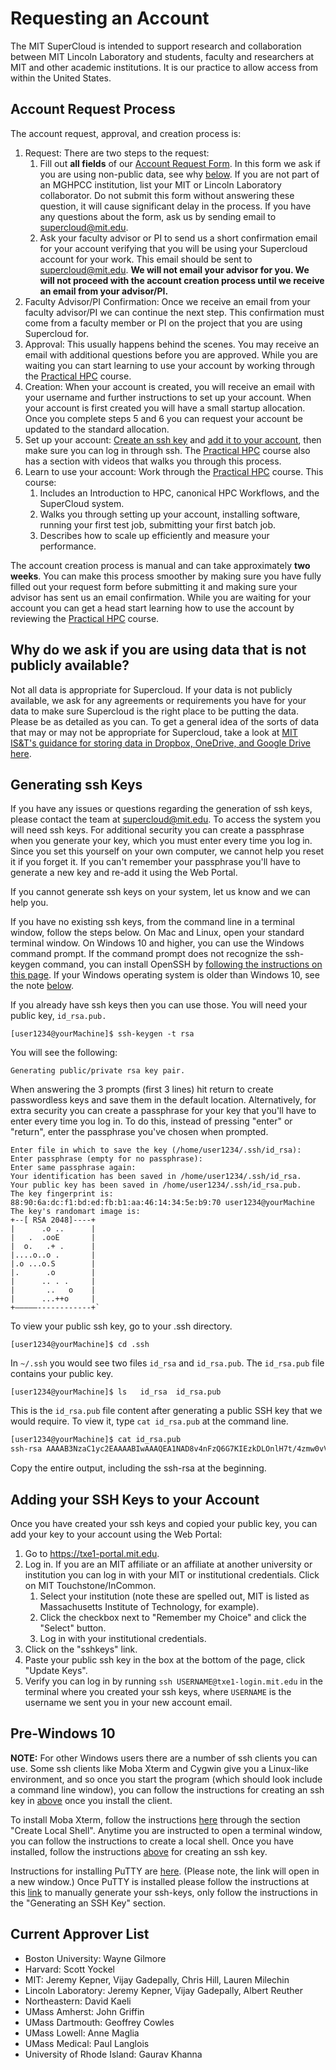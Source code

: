 Requesting an Account
=====================

The MIT SuperCloud is intended to support research and collaboration
between MIT Lincoln Laboratory and students, faculty and researchers at
MIT and other academic institutions. It is our practice to allow access
from within the United States.

Account Request Process
-----------------------

The account request, approval, and creation process is:

1. Request: There are two steps to the request:
    1. Fill out **all fields** of our [Account Request
        Form](https://txe1-portal.mit.edu/login/request.php). In this
        form we ask if you are using non-public data, see why
        [below](requesting-account.md#why-do-we-ask-if-you-are-using-data-that-is-not-publicly-available). If you
        are not part of an MGHPCC institution, list your MIT or Lincoln
        Laboratory collaborator. Do not submit this form without
        answering these question, it will cause significant delay in the
        process. If you have any questions about the form, ask us by
        sending email to <supercloud@mit.edu>.
    2. Ask your faculty advisor or PI to send us a short confirmation
        email for your account verifying that you will be using your
        Supercloud account for your work. This email should be sent to
        [supercloud@mit.edu](mailto:supercloud@mit.edu?subject=Confirming%20Supercloud%20Account). **We
        will not email your advisor for you. We will not proceed with
        the account creation process until we receive an email from your
        advisor/PI.**
2. Faculty Advisor/PI Confirmation: Once we receive an email from your
    faculty advisor/PI we can continue the next step. This confirmation
    must come from a faculty member or PI on the project that you are
    using Supercloud for.
3. Approval: This usually happens behind the scenes. You may receive an
    email with additional questions before you are approved. While you
    are waiting you can start learning to use your account by working
    through the [Practical
    HPC](https://learn.llx.edly.io/course/practical-hpc/) course.
4. Creation: When your account is created, you will receive an email
    with your username and further instructions to set up your account.
    When your account is first created you will have a small startup
    allocation. Once you complete steps 5 and 6 you can request your
    account be updated to the standard allocation.
5. Set up your account:
    [Create an ssh key](requesting-account.md#generating-ssh-keys) and
    [add it to
    your account](requesting-account.md#adding-your-ssh-keys-to-your-account), then
    make sure you can log in through ssh. The [Practical
    HPC](https://learn.llx.edly.io/course/practical-hpc/) course also
    has a section with videos that walks you through this process.
6. Learn to use your account: Work through the [Practical
    HPC](https://learn.llx.edly.io/course/practical-hpc/) course. This
    course:
    1. Includes an Introduction to HPC, canonical HPC Workflows, and
        the SuperCloud system.
    2. Walks you through setting up your account, installing software,
        running your first test job, submitting your first batch job.
    3. Describes how to scale up efficiently and measure your
        performance.

The account creation process is manual and can take approximately **two
weeks**. You can make this process smoother by making sure you have
fully filled out your request form before submitting it and making sure
your advisor has sent us an email confirmation. While you are waiting
for your account you can get a head start learning how to use the
account by reviewing the [Practical
HPC](https://learn.llx.edly.io/course/practical-hpc/) course.

Why do we ask if you are using data that is not publicly available?
-------------------------------------------------------------------

Not all data is appropriate for Supercloud. If your data is not publicly
available, we ask for any agreements or requirements you have for your
data to make sure Supercloud is the right place to be putting the data.
Please be as detailed as you can. To get a general idea of the sorts of
data that may or may not be appropriate for Supercloud, take a look at
[MIT IS&T's guidance for storing data in Dropbox, OneDrive, and Google
Drive
here](http://kb.mit.edu/confluence/pages/viewpage.action?pageId=152598887).

Generating ssh Keys
-------------------

If you have any issues or questions regarding the generation of ssh
keys, please contact the team at <supercloud@mit.edu>. To access the
system you will need ssh keys. For additional security you can create a
passphrase when you generate your key, which you must enter every time
you log in. Since you set this yourself on your own computer, we cannot
help you reset it if you forget it. If you can't remember your
passphrase you'll have to generate a new key and re-add it using the
Web Portal.

If you cannot generate ssh keys on your system, let us know and we can
help you.

If you have no existing ssh keys, from the command line in a terminal
window, follow the steps below. On Mac and Linux, open your standard
terminal window. On Windows 10 and higher, you can use the Windows
command prompt. If the command prompt does not recognize the ssh-keygen
command, you can install OpenSSH by [following the instructions on this
page](https://linoxide.com/how-use-ssh-commands-windows-10-command-prompt/).
If your Windows operating system is older than Windows 10, see the note
[below](#pre-windows-10).

If you already have ssh keys then you can use those. You will need your
public key, `id_rsa.pub.`

`[user1234@yourMachine]$ ssh-keygen -t rsa`

You will see the following:

`Generating public/private rsa key pair.`

When answering the 3 prompts (first 3 lines) hit return to create
passwordless keys and save them in the default location. Alternatively,
for extra security you can create a passphrase for your key that you'll
have to enter every time you log in. To do this, instead of pressing
"enter" or "return", enter the passphrase you've chosen when
prompted.

```
Enter file in which to save the key (/home/user1234/.ssh/id_rsa):
Enter passphrase (empty for no passphrase):
Enter same passphrase again:
Your identification has been saved in /home/user1234/.ssh/id_rsa.
Your public key has been saved in /home/user1234/.ssh/id_rsa.pub.
The key fingerprint is:
88:90:6a:dc:f1:bd:ed:fb:b1:aa:46:14:34:5e:b9:70 user1234@yourMachine
The key's randomart image is:
+--[ RSA 2048]----+
|      .o ..      |
|   .  .ooE       |
|  o.   .+ .      |
|....o..o .       |
|.o ...o.S        |
|.      .o        |
|      .. . .     |
|       ..   o    |
|      ...++o     |
+—————------------+`
```

To view your public ssh key, go to your .ssh directory.

`[user1234@yourMachine]$ cd .ssh`

In `~/.ssh` you would see two files `id_rsa` and `id_rsa.pub`. The
`id_rsa.pub` file contains your public key.

`[user1234@yourMachine]$ ls   id_rsa  id_rsa.pub`

This is the `id_rsa.pub` file content after generating a public SSH
key that we would require. To view it, type `cat id_rsa.pub` at the
command line.

```bash
[user1234@yourMachine]$ cat id_rsa.pub
ssh-rsa AAAAB3NzaC1yc2EAAAABIwAAAQEA1NAD8v4nFzQ6G7KIEzkDLOnlH7t/4zmw0vVXlJjjFW4kLBgLJa0tkk61jHCxO2CurDr4zdEs2NeHG9agZJgMKMJZdIVaxtPcEBVVaNutvn/ZDRe3VsrRjToKEoR0xlAUdoef++AwiwI6K6vBOGIq6whLIlY5L9tZJfaLF3xMwmQRRhf4C+al/yZ5hX7BfGba2fqZmugTPpeSbLnFMVPKK/wy6XZasBSAKgLBA141EMXIKuGrpXpxLMECPBN5GDd/xmjmD0pC2o2z5OdfdYJj/FRWL2sC8hWTZSPa4p/n7Qc9ErFW5wM7FkynwguN4t/A+QOCa+p8C/nrOcTQKugrtw user1234@yourMachine
```

Copy the entire output, including the ssh-rsa at the beginning.

Adding your SSH Keys to your Account
------------------------------------

Once you have created your ssh keys and copied your public key, you can
add your key to your account using the Web Portal:

1. Go to <https://txe1-portal.mit.edu>.
2. Log in. If you are an MIT affiliate or an affiliate at another
    university or institution you can log in with your MIT or
    institutional credentials. Click on MIT Touchstone/InCommon.
    1. Select your institution (note these are spelled out, MIT is
        listed as Massachusetts Institute of Technology, for example).
    2. Click the checkbox next to "Remember my Choice" and click the
        "Select" button.
    3. Log in with your institutional credentials.
3. Click on the "sshkeys" link.
4. Paste your public ssh key in the box at the bottom of the page,
    click "Update Keys".
5. Verify you can log in by running `ssh USERNAME@txe1-login.mit.edu`
    in the terminal where you created your ssh keys, where `USERNAME` is
    the username we sent you in your new account email.

## Pre-Windows 10

**NOTE:** For other Windows users there are a number of ssh clients you
can use. Some ssh clients like Moba Xterm and Cygwin give you a
Linux-like environment, and so once you start the program (which should
look include a command line window), you can follow the instructions for
creating an ssh key in [above](#generating-ssh-keys)
once you install the client.

To install Moba Xterm, follow the instructions
[here](https://www.poftut.com/mobaxterm-installation-and-usage-for-windows-personal-edition/)
through the section "Create Local Shell". Anytime you are instructed
to open a terminal window, you can follow the instructions to create a
local shell. Once you have installed, follow the instructions
[above](#generating-ssh-keys) for creating an ssh
key.

Instructions for installing PuTTY
are [here](http://www.chiark.greenend.org.uk/~sgtatham/putty/). (Please
note, the link will open in a new window.) Once PuTTY is installed
please follow the instructions at
this [link](https://docs.joyent.com/public-cloud/getting-started/ssh-keys/generating-an-ssh-key-manually/manually-generating-your-ssh-key-in-windows) to
manually generate your ssh-keys, only follow the instructions in the
"Generating an SSH Key" section.

Current Approver List
---------------------

- Boston University: Wayne Gilmore
- Harvard: Scott Yockel
- MIT: Jeremy Kepner, Vijay Gadepally, Chris Hill, Lauren Milechin
- Lincoln Laboratory: Jeremy Kepner, Vijay Gadepally, Albert Reuther
- Northeastern: David Kaeli
- UMass Amherst: John Griffin
- UMass Dartmouth: Geoffrey Cowles
- UMass Lowell: Anne Maglia
- UMass Medical: Paul Langlois
- University of Rhode Island: Gaurav Khanna
